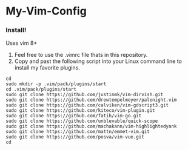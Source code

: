 # My-Vim-Config

### Install!
Uses vim 8+

1) Feel free to use the .vimrc file thats in this repository.
2) Copy and past the following script into your Linux command line to install my favorite plugins.
```
cd
sudo mkdir -p .vim/pack/plugins/start
cd .vim/pack/plugins/start
sudo git clone https://github.com/justinmk/vim-dirvish.git
sudo git clone https://github.com/drewtempelmeyer/palenight.vim
sudo git clone https://github.com/calviken/vim-gdscript3.git
sudo git clone https://github.com/kiteco/vim-plugin.git
sudo git clone https://github.com/fatih/vim-go.git
sudo git clone https://github.com/unblevable/quick-scope
sudo git clone https://github.com/machakann/vim-highlightedyank
sudo git clone https://github.com/mattn/emmet-vim.git
sudo git clone https://github.com/posva/vim-vue.git
cd
```

